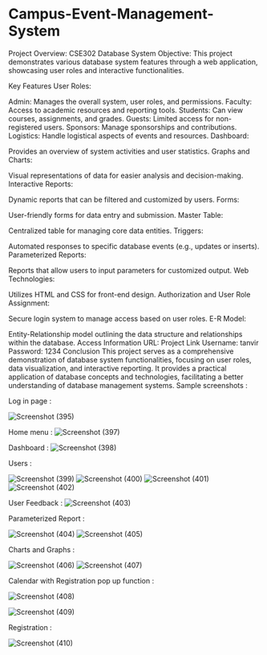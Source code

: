# Campus-Event-Management-System
Project Overview: CSE302 Database System
Objective:
This project demonstrates various database system features through a web application, showcasing user roles and interactive functionalities.

Key Features
User Roles:

Admin: Manages the overall system, user roles, and permissions.
Faculty: Access to academic resources and reporting tools.
Students: Can view courses, assignments, and grades.
Guests: Limited access for non-registered users.
Sponsors: Manage sponsorships and contributions.
Logistics: Handle logistical aspects of events and resources.
Dashboard:

Provides an overview of system activities and user statistics.
Graphs and Charts:

Visual representations of data for easier analysis and decision-making.
Interactive Reports:

Dynamic reports that can be filtered and customized by users.
Forms:

User-friendly forms for data entry and submission.
Master Table:

Centralized table for managing core data entities.
Triggers:

Automated responses to specific database events (e.g., updates or inserts).
Parameterized Reports:

Reports that allow users to input parameters for customized output.
Web Technologies:

Utilizes HTML and CSS for front-end design.
Authorization and User Role Assignment:

Secure login system to manage access based on user roles.
E-R Model:

Entity-Relationship model outlining the data structure and relationships within the database.
Access Information
URL: Project Link
Username: tanvir
Password: 1234
Conclusion
This project serves as a comprehensive demonstration of database system functionalities, focusing on user roles, data visualization, and interactive reporting. It provides a practical application of database concepts and technologies, facilitating a better understanding of database management systems.
Sample screenshots :

Log in page :

![Screenshot (395)](https://github.com/SifatSwapnil2022/Campus-Event-Management-System/assets/103960510/c9e1847c-1b2e-4bd5-a8c5-4dc626ddcd90)

Home menu :
![Screenshot (397)](https://github.com/SifatSwapnil2022/Campus-Event-Management-System/assets/103960510/b9d4357c-e32d-4caa-8f8b-90e27e8aa34e)

Dashboard :
![Screenshot (398)](https://github.com/SifatSwapnil2022/Campus-Event-Management-System/assets/103960510/5ccf4909-ec6e-44fc-b18f-7fb6fd914c50)

Users :

![Screenshot (399)](https://github.com/SifatSwapnil2022/Campus-Event-Management-System/assets/103960510/60e88bf4-102c-4c6b-809e-938a955445a1)
![Screenshot (400)](https://github.com/SifatSwapnil2022/Campus-Event-Management-System/assets/103960510/55194c36-4daa-4ae5-b65d-d7c0456bd40c)
![Screenshot (401)](https://github.com/SifatSwapnil2022/Campus-Event-Management-System/assets/103960510/7958d034-bf27-4ae1-9ea2-6f5c09fb9ef7)
![Screenshot (402)](https://github.com/SifatSwapnil2022/Campus-Event-Management-System/assets/103960510/281d71c4-f57d-43cb-99c0-120d38141355)

User Feedback :
![Screenshot (403)](https://github.com/SifatSwapnil2022/Campus-Event-Management-System/assets/103960510/f4d3e75e-87f8-46cb-b402-54bf161115af)

Parameterized Report :

![Screenshot (404)](https://github.com/SifatSwapnil2022/Campus-Event-Management-System/assets/103960510/c6bb92cc-b371-4cf1-b837-e158548c1c72)
![Screenshot (405)](https://github.com/SifatSwapnil2022/Campus-Event-Management-System/assets/103960510/550ab494-53e7-4bf0-a169-53b9ea972d19)

Charts and Graphs :

![Screenshot (406)](https://github.com/SifatSwapnil2022/Campus-Event-Management-System/assets/103960510/1eab9ff2-7d47-40aa-a820-3ee59c63436b)
![Screenshot (407)](https://github.com/SifatSwapnil2022/Campus-Event-Management-System/assets/103960510/60556ee5-1acf-4df7-a494-c44de6739c67)

Calendar with Registration pop up function : 

![Screenshot (408)](https://github.com/SifatSwapnil2022/Campus-Event-Management-System/assets/103960510/7aa24cdc-2e40-4b5a-88a8-fbc0996b21b1)

![Screenshot (409)](https://github.com/SifatSwapnil2022/Campus-Event-Management-System/assets/103960510/6fbde899-0e7d-49ea-910b-091adcc03ce3)

Registration :

![Screenshot (410)](https://github.com/SifatSwapnil2022/Campus-Event-Management-System/assets/103960510/71a6781b-914c-411b-92e8-7e5fefad5199)






